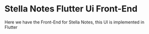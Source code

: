 # Stella Notes Flutter Ui Front-End

Here we have the Front-End for Stella Notes, this UI is implemented in Flutter
